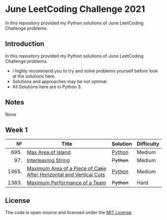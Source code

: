 # June LeetCoding Challenge 2021
In this repository provided my Python solutions of June LeetCoding Challenge problems.

## Introduction
In this repository provided my Python solutions of June LeetCoding Challenge problems. 
- I highly recommend you to try and solve problems yourself before look at the solutions here.
- Solutions and approaches may be not optimal.
- All Solutions here are in Python 3.

## Notes
None

## Week 1
|№|Title|Solution|Difficulty|
| ----: | --- | --- | --- |
|695.|[Max Area of Island](https://leetcode.com/problems/max-area-of-island/)|[Python](/Medium/695.MaxAreaofIsland.py)|Medium|
|97.|[Interleaving String](https://leetcode.com/problems/interleaving-string/)|~~Python~~|Medium|
|1465.|[Maximum Area of a Piece of Cake After Horizontal and Vertical Cuts](https://leetcode.com/problems/maximum-area-of-a-piece-of-cake-after-horizontal-and-vertical-cuts/)|[Python](/Medium/1465.MaximumAreaofaPieceofCakeAfterHorizontalandVerticalCuts.py)|Medium|
|1383.|[Maximum Performance of a Team](https://leetcode.com/problems/maximum-performance-of-a-team/)|~~Python~~|Hard|

## License
The code is open-source and licensed under the [MIT License](/LICENSE).
